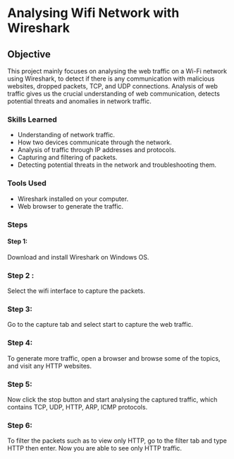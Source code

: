# Analysing Wifi Network with Wireshark
## Objective 
This project mainly focuses on analysing the web traffic on a Wi-Fi network using Wireshark, to detect if there is any communication with malicious websites, dropped packets, TCP, and UDP connections. Analysis of web traffic gives us the crucial understanding of web communication, detects potential threats and anomalies in network traffic.
### Skills Learned
- Understanding of network traffic.
- How two devices communicate through the network.
- Analysis of traffic through IP addresses and protocols.
- Capturing and filtering of packets.
- Detecting potential threats in the network and troubleshooting them.
### Tools Used
- Wireshark installed on your computer.
- Web browser to generate the traffic.
### Steps
#### Step 1:
Download and install Wireshark on Windows OS.
### Step 2 :
Select the wifi interface to capture the packets.
### Step 3:
Go to the capture tab and select start to capture the web traffic.
### Step 4:
To generate more traffic, open a browser and browse some of the topics, and visit any HTTP websites.
### Step 5:
Now click the stop button and start analysing the captured traffic, which contains TCP, UDP, HTTP, ARP, ICMP protocols.
### Step 6:
To filter the packets such as to view only HTTP, go to the filter tab and type HTTP then enter. Now you are able to see only HTTP traffic.



